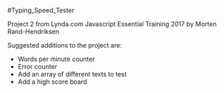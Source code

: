 #Typing_Speed_Tester

Project 2 from Lynda.com Javascript Essential Training 2017 by Morten Rand-Hendriksen

Suggested additions to the project are:
* Words per minute counter
* Error counter
* Add an array of different texts to test
* Add a high score board
